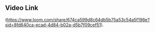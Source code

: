 ## Video Link

(https://www.loom.com/share/674ca599d8c64db5b75a53c54a5f198e?sid=8fd640ca-ecad-4d84-b02a-d5b7f09cef51).
